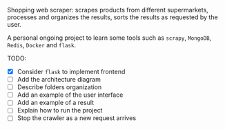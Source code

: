 Shopping web scraper: scrapes products from different supermarkets, processes
and organizes the results, sorts the results as requested by the user.

A personal ongoing project to learn some tools such as `scrapy`, `MongoDB`, 
`Redis`, `Docker` and `flask`.

TODO: 
  - [x] Consider `flask` to implement frontend
  - [ ] Add the architecture diagram
  - [ ] Describe folders organization
  - [ ] Add an example of the user interface
  - [ ] Add an example of a result
  - [ ] Explain how to run the project
  - [ ] Stop the crawler as a new request arrives
